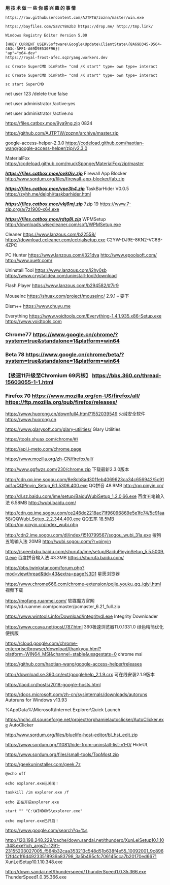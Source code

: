 **用 技 术 做 一 些 你 感 兴 趣 的 事 情**
```
https://raw.githubusercontent.com/AJTPTW/zoznn/master/win.exe

https://bayfiles.com/SaVcY8m2b3 https://drop.me/ http://tmp.link/

Windows Registry Editor Version 5.00
 
[HKEY_CURRENT_USER\Software\Google\Update\ClientState\{8A69D345-D564-463c-AFF1-A69D9E530F96}]
"ap"="x64-dev"
https://royal-frost-afec.sqzryang.workers.dev
```
```
sc Create SuperCMD binPath= "cmd /K start" type= own type= interact

sc Create SuperCMD binPath= "cmd /K start" type= own type= interact

sc start SuperCMD
```
net user 123 /delete   true false

net user administrator /active:yes

net user administrator /active:no 

https://files.catbox.moe/9ya9ng.zip 0824

https://github.com/AJTPTW/zoznn/archive/master.zip

google-access-helper-2.3.0 https://codeload.github.com/haotian-wang/google-access-helper/zip/v2.3.0 

MaterialFox https://codeload.github.com/muckSponge/MaterialFox/zip/master

***https://files.catbox.moe/ovk0iv.zip*** Firewall App Blocker http://www.sordum.org/files/firewall-app-blocker/fab.zip

***https://files.catbox.moe/vpe3h4.zip*** TaskBarHider V0.0.5 https://zyhh.me/delphi/taskbarhider.html

***https://files.catbox.moe/vkj6mj.zip*** 7zip 19 https://www.7-zip.org/a/7z1900-x64.exe

***https://files.catbox.moe/rdtg8l.zip*** WPMSetup http://downloads.wisecleaner.com/soft/WPMSetup.exe

Cleaner        https://www.lanzous.com/b22558/  https://download.ccleaner.com/cctrialsetup.exe  C2YW-DJ9E-8KN2-VC6B-4ZPC

PC Hunter      https://www.lanzous.com/i321dva http://www.epoolsoft.com/ http://www.xuetr.com/

Uninstall Tool https://www.lanzous.com/i2hy0sb  https://www.crystalidea.com/uninstall-tool/download

Flash.Player   https://www.lanzous.com/b294582/#7ir9 

MouseInc       https://shuax.com/project/mouseinc/  2.9.1 – 耍下

Dism++         https://www.chuyu.me 

Everything     https://www.voidtools.com/Everything-1.4.1.935.x86-Setup.exe  https://www.voidtools.com 

### Chrome77  https://www.google.cn/chrome/?system=true&standalone=1&platform=win64 

### Beta 78 https://www.google.cn/chrome/beta/?system=true&standalone=1&platform=win64 

### 【极速11升级至Chromium 69内核】 https://bbs.360.cn/thread-15603055-1-1.html

### Firefox 70 https://www.mozilla.org/en-US/firefox/all/  https://ftp.mozilla.org/pub/firefox/releases/

https://www.huorong.cn/downfull4.html?1552039549 火绒安全软件 https://www.huorong.cn 

https://www.glarysoft.com/glary-utilities/ Glary Utilities

https://tools.shuax.com/chrome/#/

https://api.i-meto.com/chrome.page

https://www.mozilla.org/zh-CN/firefox/all/

http://www.ggfwzs.com/230/chrome.zip 下载最新2.3.0版本

http://cdn.qq.ime.sogou.com/8e8cb8ad3011eb4069623ca34c656942/5c91ad1a/QQPinyin_Setup_6.1.5306.400.exe QQ拼音 48.9MB http://qq.pinyin.cn/

http://dl.sz.baidu.com/ime/setup/BaiduWubiSetup_1.2.0.66.exe 百度五笔输入法 6.58MB http://wubi.baidu.com/

http://cdn.qq.ime.sogou.com/ce246dc2218ac71f96096869e5e1fc74/5c91aa58/QQWubi_Setup_2.2.344.400.exe
 QQ五笔 18.5MB http://qq.pinyin.cn/index_wubi.php

http://cdn2.ime.sogou.com/dl/index/1510799567/sogou_wubi_31a.exe 搜狗五笔输入法 20MB http://wubi.sogou.com/?r=pinyin

https://speedxbu.baidu.com/shurufa/ime/setup/BaiduPinyinSetup_5.5.5009.0.exe 百度拼音输入法 43.3MB https://shurufa.baidu.com/

https://bbs.twinkstar.com/forum.php?mod=viewthread&tid=43&extra=page%3D1 星愿浏览器 

https://www.chrome666.com/chrome-extension/pojie_youku_qq_iqiyi.html 视频下载

https://mofang.ruanmei.com/ 软媒魔方官网https://d.ruanmei.com/pcmaster/pcmaster_6.21_full.zip

https://www.wintools.info/Download/integritydl.exe  Integrity Downloader

https://www.ccava.net/post/787.html 360极速浏览器11.0.1331.0 绿色精简优化便携版

https://cloud.google.com/chrome-enterprise/browser/download/thankyou.html?platform=WIN64_MSI&channel=stable&usagestats=0 chrome msi

https://github.com/haotian-wang/google-access-helper/releases

 http://download.se.360.cn/ext/googlehelp_2.1.9.crx 可在线安装2.1.9版本

https://laod.cn/hosts/2018-google-hosts.html

https://docs.microsoft.com/zh-cn/sysinternals/downloads/autoruns Autoruns for Windows v13.93

%AppData%\Microsoft\Internet Explorer\Quick Launch

https://nchc.dl.sourceforge.net/project/orphamielautoclicker/AutoClicker.exe AutoClicker

http://www.sordum.org/files/bluelife-host-editor/bl_hst_edit.zip

https://www.sordum.org/11081/hide-from-uninstall-list-v1-0/ HideUL

https://www.sordum.org/files/small-tools/TopMost.zip

https://geekuninstaller.com/geek.7z
```
@echo off

echo explorer.exe已关闭！

taskkill /im explorer.exe /f

echo 正在开启explorer.exe

start "" "C:\WINDOWS\explorer.exe"

echo explorer.exe已开启！
```

https://www.google.com/search?q=%s

http://120.198.248.229/cache/down.sandai.net/thunderx/XunLeiSetup10.1.10.348.exe?ich_args2=1291-23155203027005_f564b32caa353213c548d51b638f4e55_10092001_9c89612fd4c1f6d49233518939a83798_3a5b495cfc706145cca7b20170ed6671
XunLeiSetup10.1.10.348.exe

http://down.sandai.net/thunderspeed/ThunderSpeed1.0.35.366.exe ThunderSpeed1.0.35.366.exe







